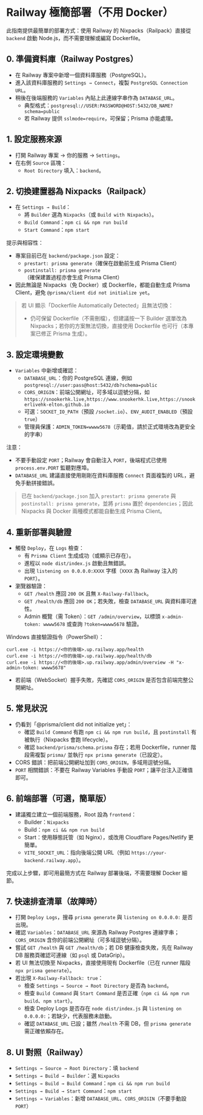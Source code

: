 # Railway 極簡部署（不用 Docker）

此指南提供最簡單的部署方式：使用 Railway 的 Nixpacks（Railpack）直接從 `backend` 啟動 Node.js，而不需要理解或編寫 Dockerfile。

## 0. 準備資料庫（Railway Postgres）
- 在 Railway 專案中新增一個資料庫服務（PostgreSQL）。
- 進入該資料庫服務的 `Settings → Connect`，複製 `PostgreSQL Connection URL`。
- 稍後在後端服務的 `Variables` 內貼上此連線字串作為 `DATABASE_URL`。
  - 典型格式：`postgresql://USER:PASSWORD@HOST:5432/DB_NAME?schema=public`
  - 若 Railway 提供 `sslmode=require`，可保留；Prisma 亦能處理。

## 1. 設定服務來源
- 打開 Railway 專案 → 你的服務 → `Settings`。
- 在右側 `Source` 區塊：
  - `Root Directory` 填入：`backend`。

## 2. 切換建置器為 Nixpacks（Railpack）
- 在 `Settings → Build`：
  - 將 `Builder` 選為 `Nixpacks`（或 `Build with Nixpacks`）。
  - `Build Command`：`npm ci && npm run build`
  - `Start Command`：`npm start`

提示與相容性：
- 專案目前已在 `backend/package.json` 設定：
  - `prestart: prisma generate`（確保在啟動前生成 Prisma Client）
  - `postinstall: prisma generate`（確保建置過程亦會生成 Prisma Client）
- 因此無論是 Nixpacks（免 Docker）或 Dockerfile，都能自動生成 Prisma Client，避免 `@prisma/client did not initialize yet`。

> 若 UI 顯示「Dockerfile Automatically Detected」且無法切換：
> - 仍可保留 Dockerfile（不需刪檔），但建議按一下 Builder 選單改為 Nixpacks；若你的方案無法切換，直接使用 Dockerfile 也可行（本專案已修正 Prisma 生成）。

## 3. 設定環境變數
- `Variables` 中新增或確認：
  - `DATABASE_URL`：你的 PostgreSQL 連線，例如 `postgresql://user:pass@host:5432/db?schema=public`
  - `CORS_ORIGIN`：前端公開網址，可多域以逗號分隔，如 `https://snookerhk.live,https://www.snookerhk.live,https://snookerlivehk-elton.github.io`
  - 可選：`SOCKET_IO_PATH`（預設 `/socket.io`）、`ENV_AUDIT_ENABLED`（預設 `true`）
  - 管理員保護：`ADMIN_TOKEN=wwww5678`（示範值，請於正式環境改為更安全的字串）

注意：
- 不要手動設定 `PORT`；Railway 會自動注入 `PORT`，後端程式已使用 `process.env.PORT` 監聽對應埠。
- `DATABASE_URL` 建議直接使用剛剛在資料庫服務 `Connect` 頁面複製的 URL，避免手動拼接錯誤。

> 已在 `backend/package.json` 加入 `prestart: prisma generate` 與 `postinstall: prisma generate`，並將 `prisma` 置於 `dependencies`；因此 Nixpacks 與 Docker 兩種模式都能自動生成 Prisma Client。

## 4. 重新部署與驗證
- 觸發 `Deploy`，在 `Logs` 檢查：
  - 有 `Prisma Client` 生成成功（或顯示已存在）。
  - 進程以 `node dist/index.js` 啟動且無錯誤。
  - 出現 `listening on 0.0.0.0:XXXX` 字樣（`XXXX` 為 Railway 注入的 `PORT`）。
- 瀏覽器驗證：
  - `GET /health` 應回 `200 OK` 且無 `X-Railway-Fallback`。
  - `GET /health/db` 應回 `200 OK`；若失敗，檢查 `DATABASE_URL` 與資料庫可達性。
  - Admin 概覽（需 Token）：`GET /admin/overview`，以標頭 `x-admin-token: wwww5678` 或查詢 `?token=wwww5678` 驗證。

Windows 直接驗證指令（PowerShell）：

```
curl.exe -i https://<你的後端>.up.railway.app/health
curl.exe -i https://<你的後端>.up.railway.app/health/db
curl.exe -i https://<你的後端>.up.railway.app/admin/overview -H "x-admin-token: wwww5678"
```
  - 若前端（WebSocket）握手失敗，先確認 `CORS_ORIGIN` 是否包含前端完整公開網址。

## 5. 常見狀況
- 仍看到「@prisma/client did not initialize yet」：
  - 確認 `Build Command` 有跑 `npm ci && npm run build`，且 `postinstall` 有被執行（Nixpacks 會跑 lifecycle）。
  - 確認 `backend/prisma/schema.prisma` 存在；若用 Dockerfile，runner 階段需複製 `prisma/` 並執行 `npx prisma generate`（已設定）。
- CORS 錯誤：把前端公開網址加到 `CORS_ORIGIN`，多域用逗號分隔。
- `PORT` 相關錯誤：不要在 Railway Variables 手動設 `PORT`；讓平台注入正確值即可。

## 6. 前端部署（可選，簡單版）
- 建議獨立建立一個前端服務，Root 設為 `frontend`：
  - Builder：`Nixpacks`
  - Build：`npm ci && npm run build`
  - Start：使用靜態託管（如 Nginx），或改用 Cloudflare Pages/Netlify 更簡單。
  - `VITE_SOCKET_URL`：指向後端公開 URL（例如 `https://your-backend.railway.app`）。

完成以上步驟，即可用最簡方式在 Railway 部署後端，不需要理解 Docker 細節。

## 7. 快速排查清單（故障時）
- 打開 `Deploy Logs`，搜尋 `prisma generate` 與 `listening on 0.0.0.0:` 是否出現。
- 確認 `Variables`：`DATABASE_URL` 來源為 Railway Postgres 連線字串；`CORS_ORIGIN` 含你的前端公開網址（可多域逗號分隔）。
- 嘗試 `GET /health` 與 `GET /health/db`；若 DB 健康檢查失敗，先在 Railway DB 服務頁確認可連線（如 `psql` 或 DataGrip）。
- 若 UI 無法切換至 Nixpacks，直接使用現有 Dockerfile（已在 runner 階段 `npx prisma generate`）。
 - 若出現 `X-Railway-Fallback: true`：
   - 檢查 `Settings → Source → Root Directory` 是否為 `backend`。
   - 檢查 `Build Command` 與 `Start Command` 是否正確（`npm ci && npm run build`、`npm start`）。
   - 檢查 Deploy Logs 是否存在 `node dist/index.js` 與 `listening on 0.0.0.0:`；若缺少，代表服務未啟動。
   - 確認 `DATABASE_URL` 已設；雖然 `/health` 不需 DB，但 `prisma generate` 需正確依賴存在。

## 8. UI 對照（Railway）
- `Settings → Source → Root Directory`：填 `backend`
- `Settings → Build → Builder`：選 `Nixpacks`
- `Settings → Build → Build Command`：`npm ci && npm run build`
- `Settings → Build → Start Command`：`npm start`
- `Settings → Variables`：新增 `DATABASE_URL`、`CORS_ORIGIN`（不要手動設 `PORT`）